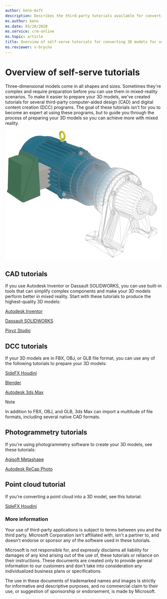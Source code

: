 ```yaml
---
author: keno-msft
description: Describes the third-party tutorials available for converting 3D models for use with Dynamics 365 mixed reality apps
ms.author: keno
ms.date: 03/20/2020
ms.service: crm-online
ms.topic: article
title: Overview of self-serve tutorials for converting 3D models for use with Dynamics 365 mixed-reality apps
ms.reviewer: v-brycho
---
```


# Overview of self-serve tutorials

Three-dimensional models come in all shapes and sizes. Sometimes they're complex and require preparation before you can use them in mixed-reality scenarios. To make it easier to prepare your 3D models, we've created tutorials for several third-party computer-aided design (CAD) and digital content creation (DCC) programs. The goal of these tutorials isn't for you to become an expert at using these programs, but to guide you through the process of preparing your 3D models so you can achieve more with mixed reality.

![Example of a 3D model](media/overview-cad2poly.PNG "Example of a 3D model") 

## CAD tutorials

If you use Autodesk Inventor or Dassault SOLIDWORKS, you can use built-in tools that can simplify complex components and make your 3D models perform better in mixed reality. Start with these tutorials to produce the highest-quality 3D models:

[Autodesk Inventor](inventor.md)

[Dassault SOLIDWORKS](solidworks.md) 

[Pixyz Studio](pixyz-studio.md)

## DCC tutorials

If your 3D models are in FBX, OBJ, or GLB file format, you can use any of the following tutorials to prepare your 3D models:

[SideFX Houdini](houdini.md)

[Blender](blender.md) 

[Autodesk 3ds Max](3ds-max.md)  

> [!NOTE]
> In addition to FBX, OBJ, and GLB, 3ds Max can import a multitude of file formats, including several native CAD formats.

## Photogrammetry tutorials

If you're using photogrammetry software to create your 3D models, see these tutorials:

[Agisoft Metashape](agisoft-metashape.md)

[Autodesk ReCap Photo](autodesk-recap-photo.md)

## Point cloud tutorial

If you're converting a point cloud into a 3D model, see this tutorial:

[SideFX Houdini](houdini-point-cloud.md)

### More information  

Your use of third-party applications is subject to terms between you and the third party. Microsoft Corporation isn't affiliated with, isn't a partner to, and doesn't endorse or sponsor any of the software used in these tutorials.

Microsoft is not responsible for, and expressly disclaims all liability for damages of any kind arising out of the use of, these tutorials or reliance on their instructions. These documents are created only to provide general information to our customers and don't take into consideration any individualized business plans or specifications.

The use in these documents of trademarked names and images is strictly for informative and descriptive purposes, and no commercial claim to their use, or suggestion of sponsorship or endorsement, is made by Microsoft.
